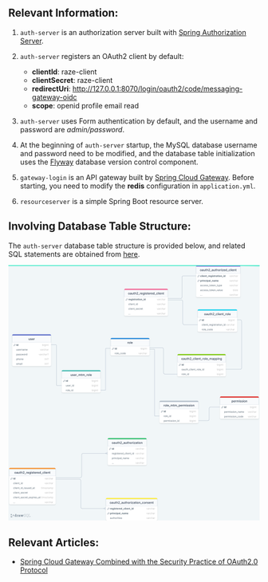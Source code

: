 ## Relevant Information:

1. `auth-server` is an authorization server built
   with [Spring Authorization Server](https://spring.io/projects/spring-authorization-server).

2. `auth-server` registers an OAuth2 client by default:
    - **clientId**: raze-client
    - **clientSecret**: raze-client
    - **redirectUri**: http://127.0.0.1:8070/login/oauth2/code/messaging-gateway-oidc
    - **scope**: openid profile email read

3. `auth-server` uses Form authentication by default, and the username and password are
   *admin/password*.

4. At the beginning of `auth-server` startup, the MySQL database username and password need to be modified, and the
   database table initialization uses the [Flyway](https://flywaydb.org/) database version control component.

5. `gateway-login` is an API gateway built by [Spring Cloud Gateway](https://spring.io/projects/spring-cloud-gateway).
   Before starting, you need to modify the **redis** configuration in `application.yml`.

6. `resourceserver` is a simple Spring Boot resource server.

## Involving Database Table Structure:

The `auth-server` database table structure is provided below, and related SQL statements are obtained
from [here](https://github.com/ReLive27/spring-security-oauth2-sample/tree/main/gateway-oauth2-login/auth-server/src/main/resources/db/migration).

![](./images/drawSQL-gateway-oauth2.png)

## Relevant Articles:

- [Spring Cloud Gateway Combined with the Security Practice of OAuth2.0 Protocol](https://raze27.github.io/blog/spring-gateway-oauth2)
